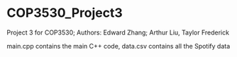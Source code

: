 # COP3530_Project3
Project 3 for COP3530; Authors: Edward Zhang; Arthur Liu, Taylor Frederick

main.cpp contains the main C++ code, data.csv contains all the Spotify data
